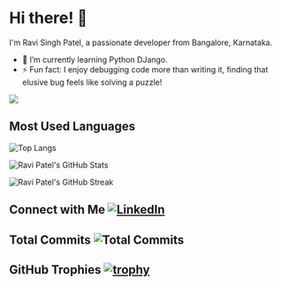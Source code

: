 # Hi there! 👋

I'm Ravi Singh Patel, a passionate developer from Bangalore, Karnataka.

- 🌱 I’m currently learning Python DJango.
- ⚡ Fun fact: I enjoy debugging code more than writing it, finding that elusive bug feels like solving a puzzle!

![](https://komarev.com/ghpvc/?username=ravi-patel57144&label=PROFILE+VIEWS)

## Most Used Languages
![Top Langs](https://github-readme-stats.vercel.app/api/top-langs/?username=ravi-patel57144&layout=compact)

![Ravi Patel's GitHub Stats](https://github-readme-stats.vercel.app/api?username=ravi-patel57144&show_icons=true&count_private=true)

![Ravi Patel's GitHub Streak](https://github-readme-streak-stats.herokuapp.com/?user=ravi-patel57144)

## Connect with Me [![LinkedIn](https://img.shields.io/badge/-LinkedIn-blue?style=flat&logo=linkedin&logoColor=white)](https://www.linkedin.com/in/ravi-patel57144/)

## Total Commits ![Total Commits](https://profile-counter.glitch.me/ravi-patel57144/count.svg)


## GitHub Trophies [![trophy](https://github-profile-trophy.vercel.app/?username=ravi-patel57144)](https://github.com/ryo-ma/github-profile-trophy)

